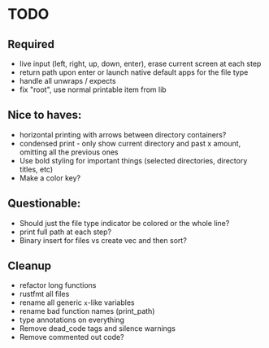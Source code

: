 # TODO

## Required
- live input (left, right, up, down, enter), erase current screen at each step
- return path upon enter or launch native default apps for the file type
- handle all unwraps / expects
- fix "root", use normal printable item from lib

## Nice to haves:
- horizontal printing with arrows between directory containers?
- condensed print - only show current directory and past x amount, omitting all
  the previous ones
- Use bold styling for important things (selected directories, directory titles,
  etc)
- Make a color key?

## Questionable:
- Should just the file type indicator be colored or the whole line?
- print full path at each step?
- Binary insert for files vs create vec and then sort?

## Cleanup
- refactor long functions
- rustfmt all files
- rename all generic `x`-like variables
- rename bad function names (print_path)
- type annotations on everything
- Remove dead_code tags and silence warnings
- Remove commented out code?
